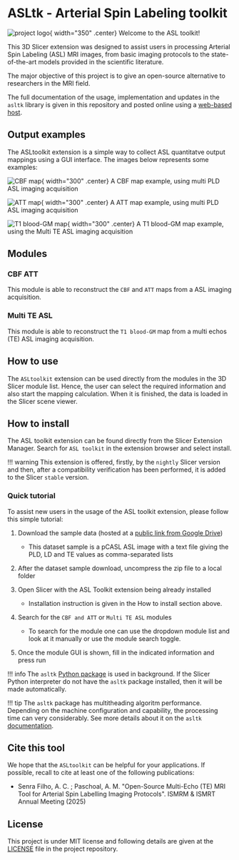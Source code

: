 # ASLtk - Arterial Spin Labeling toolkit

![project logo](assets/asltk-logo.png){ width="350" .center}
Welcome to the ASL toolkit!

This 3D Slicer extension was designed to assist users in processing Arterial Spin Labeling (ASL) MRI images, from basic imaging protocols to the state-of-the-art models provided in the scientific literature.

The major objective of this project is to give an open-source alternative to researchers in the MRI field.

The full documentation of the usage, implementation and updates in the `asltk` library is given in this repository and posted online using a [web-based host](https://asltk.readthedocs.io/en/main/). 


## Output examples

The ASLtoolkit extension is a simple way to collect ASL quantitatve output mappings using a GUI interface. The images below represents some examples:

![CBF map](assets/cbf_map.png){ width="300" .center}
A CBF map example, using multi PLD ASL imaging acquisition

![ATT map](assets/att_map.png){ width="300" .center}
A ATT map example, using multi PLD ASL imaging acquisition

![T1 blood-GM map](assets/t1_blood_gm_map.png){ width="300" .center}
A T1 blood-GM map example, using the Multi TE ASL imaging acquisition


## Modules

### CBF ATT

This module is able to reconstruct the `CBF` and `ATT` maps from a ASL imaging acquisition.

### Multi TE ASL

This module is able to reconstruct the `T1 blood-GM` map from a multi echos (TE) ASL imaging acquisition.

## How to use

The `ASLtoolkit` extension can be used directly from the modules in the 3D Slicer module list. Hence, the user can select the required information and also start the mapping calculation. When it is finished, the data is loaded in the Slicer scene viewer.

## How to install

The ASL toolkit extension can be found directly from the Slicer Extension Manager. Search for `ASL toolkit` in the extension browser and select install.

!!! warning
  This extension is offered, firstly, by the `nightly` Slicer version and then, after a compatibility verification has been performed, it is added to the Slicer `stable` version.

### Quick tutorial

To assist new users in the usage of the ASL toolkit extension, please follow this simple tutorial:

1. Download the sample data (hosted at a [public link from Google Drive](https://drive.google.com/file/d/1agtHY9SLvC9975L6H0RL6PfIHATnJKcI/view))

    - This dataset sample is a pCASL ASL image with a text file giving the PLD, LD and TE values as comma-separated lists
  
2. After the dataset sample download, uncompress the zip file to a local folder

3. Open Slicer with the ASL Toolkit extension being already installed

    - Installation instruction is given in the How to install section above.
  
4. Search for the `CBF and ATT` or `Multi TE ASL` modules

    - To search for the module one can use the dropdown module list and look at it manually or use the module search toggle.
  
5. Once the module GUI is shown, fill in the indicated information and press run

!!! info
  The `asltk` [Python package](https://pypi.org/project/asltk/) is used in background. If the Slicer Python interpreter do not have the `asltk` package installed, then it will be made automatically. 

!!! tip
  The `asltk` package has multitheading algoritm performance. Depending on the machine configuration and capability, the processing time can very considerably. See more details about it on the `asltk` [documentation](https://asltk.readthedocs.io/en/main/).

## Cite this tool

We hope that the `ASLtoolkit` can be helpful for your applications. If possible, recall to cite at least one of the following publications:

* Senra Filho, A. C. ; Paschoal, A. M. "Open-Source Multi-Echo (TE) MRI Tool for Arterial Spin Labelling Imaging Protocols". ISMRM & ISMRT Annual Meeting (2025)

## License

This project is under MIT license and following details are given at the [LICENSE](https://github.com/LOAMRI/Slicer-ASLtoolkit/blob/main/LICENSE) file in the project repository.
